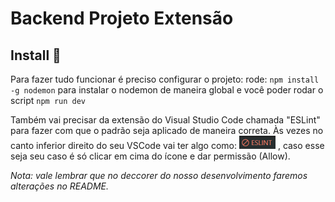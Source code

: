 # Backend Projeto Extensão

## Install :wrench:

Para fazer tudo funcionar é preciso configurar o projeto: rode: ``npm install -g nodemon`` para instalar o nodemon de maneira global e você poder rodar o script ``npm run dev``

Também vai precisar da extensão do Visual Studio Code chamada "ESLint" para fazer com que o padrão seja aplicado de maneira correta. Às vezes no canto inferior direito do seu VSCode vai ter algo como: <img alt="longRoadAhead" src="https://raw.githubusercontent.com/Microsoft/vscode-eslint/master/images/2_1_10/eslint-status.png" /> , caso esse seja seu caso é só clicar em cima do ícone e dar permissão (Allow).

*Nota: vale lembrar que no deccorer do nosso desenvolvimento faremos alterações no README.*
